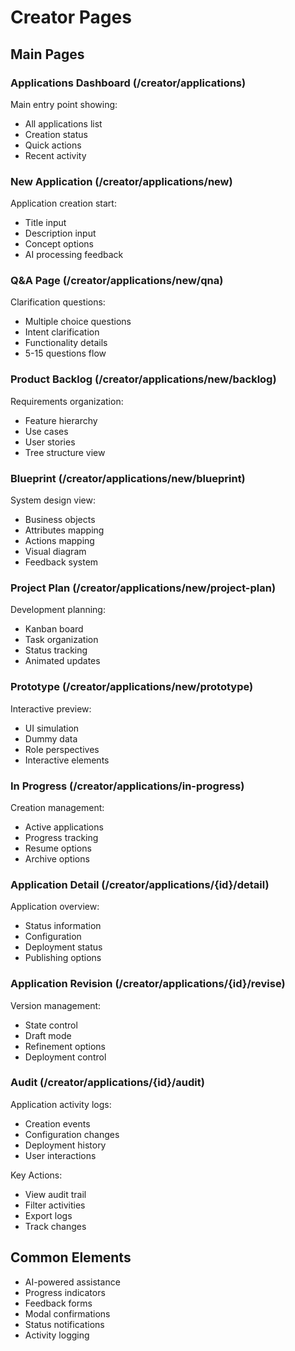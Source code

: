 # Creator Pages

## Main Pages

### Applications Dashboard (/creator/applications)
Main entry point showing:
- All applications list
- Creation status
- Quick actions
- Recent activity

### New Application (/creator/applications/new)
Application creation start:
- Title input
- Description input
- Concept options
- AI processing feedback

### Q&A Page (/creator/applications/new/qna)
Clarification questions:
- Multiple choice questions
- Intent clarification
- Functionality details
- 5-15 questions flow

### Product Backlog (/creator/applications/new/backlog)
Requirements organization:
- Feature hierarchy
- Use cases
- User stories
- Tree structure view

### Blueprint (/creator/applications/new/blueprint)
System design view:
- Business objects
- Attributes mapping
- Actions mapping
- Visual diagram
- Feedback system

### Project Plan (/creator/applications/new/project-plan)
Development planning:
- Kanban board
- Task organization
- Status tracking
- Animated updates

### Prototype (/creator/applications/new/prototype)
Interactive preview:
- UI simulation
- Dummy data
- Role perspectives
- Interactive elements

### In Progress (/creator/applications/in-progress)
Creation management:
- Active applications
- Progress tracking
- Resume options
- Archive options

### Application Detail (/creator/applications/{id}/detail)
Application overview:
- Status information
- Configuration
- Deployment status
- Publishing options

### Application Revision (/creator/applications/{id}/revise)
Version management:
- State control
- Draft mode
- Refinement options
- Deployment control

### Audit (/creator/applications/{id}/audit)
Application activity logs:
- Creation events
- Configuration changes
- Deployment history
- User interactions

Key Actions:
- View audit trail
- Filter activities
- Export logs
- Track changes

## Common Elements
- AI-powered assistance
- Progress indicators
- Feedback forms
- Modal confirmations
- Status notifications
- Activity logging